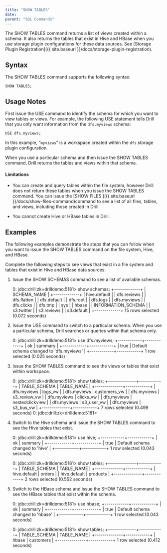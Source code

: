 ```yaml
---
title: "SHOW TABLES"
date:  
parent: "SQL Commands"
---
```

The SHOW TABLES command returns a list of views created within a schema. It
also returns the tables that exist in Hive and HBase when you use storage plugin configurations for these data sources. See [Storage Plugin
Registration]({{ site.baseurl }}/docs/storage-plugin-registration).

## Syntax

The SHOW TABLES command supports the following syntax:

    SHOW TABLES;

## Usage Notes

First issue the USE command to identify the schema for which you want to view
tables or views. For example, the following USE statement tells Drill that you
only want information from the `dfs.myviews` schema:

    USE dfs.myviews;

In this example, “`myviews`” is a workspace created within the
`dfs` storage plugin configuration.

When you use a particular schema and then issue the SHOW TABLES command, Drill
returns the tables and views within that schema.

#### Limitations

  * You can create and query tables within the file system, however Drill does not return these tables when you issue the SHOW TABLES command. You can issue the [SHOW FILES ]({{ site.baseurl }}/docs/show-files-command)command to see a list of all files, tables, and views, including those created in Drill. 

  * You cannot create Hive or HBase tables in Drill. 

## Examples

The following examples demonstrate the steps that you can follow when you want
to issue the SHOW TABLES command on the file system, Hive, and HBase.  
  
Complete the following steps to see views that exist in a file system and
tables that exist in Hive and HBase data sources:

  1. Issue the SHOW SCHEMAS command to see a list of available schemas.

        0: jdbc:drill:zk=drilldemo:5181> show schemas;
        +-------------+
        | SCHEMA_NAME |
        +-------------+
        | hive.default |
        | dfs.reviews |
        | dfs.flatten |
        | dfs.default |
        | dfs.root  |
        | dfs.logs  |
        | dfs.myviews   |
        | dfs.clicks  |
        | dfs.tmp   |
        | sys       |
        | hbase     |
        | INFORMATION_SCHEMA |
        | s3.twitter  |
        | s3.reviews  |
        | s3.default  |
        +-------------+
        15 rows selected (0.072 seconds)

  2. Issue the USE command to switch to a particular schema. When you use a particular schema, Drill searches or queries within that schema only. 

        0: jdbc:drill:zk=drilldemo:5181> use dfs.myviews;
        +------------+------------+
        |   ok  |  summary   |
        +------------+------------+
        | true      | Default schema changed to 'dfs.myviews' |
        +------------+------------+
        1 row selected (0.025 seconds)

  3. Issue the SHOW TABLES command to see the views or tables that exist within workspace.

        0: jdbc:drill:zk=drilldemo:5181> show tables;
        +--------------+------------+
        | TABLE_SCHEMA | TABLE_NAME |
        +--------------+------------+
        | dfs.myviews   | logs_vw   |
        | dfs.myviews   | customers_vw |
        | dfs.myviews   | s3_review_vw |
        | dfs.myviews   | clicks_vw  |
        | dfs.myviews   | nestedclickview |
        | dfs.myviews   | s3_user_vw |
        | dfs.myviews   | s3_bus_vw  |
        +--------------+------------+
        7 rows selected (0.499 seconds)
        0: jdbc:drill:zk=drilldemo:5181>

  4. Switch to the Hive schema and issue the SHOW TABLES command to see the Hive tables that exist.

        0: jdbc:drill:zk=drilldemo:5181> use hive;
        +------------+------------+
        |   ok  |  summary   |
        +------------+------------+
        | true      | Default schema changed to 'hive' |
        +------------+------------+
        1 row selected (0.043 seconds)
         
        0: jdbc:drill:zk=drilldemo:5181> show tables;
        +--------------+------------+
        | TABLE_SCHEMA | TABLE_NAME |
        +--------------+------------+
        | hive.default | orders     |
        | hive.default | products   |
        +--------------+------------+
        2 rows selected (0.552 seconds)

  5. Switch to the HBase schema and issue the SHOW TABLES command to see the HBase tables that exist within the schema.

        0: jdbc:drill:zk=drilldemo:5181> use hbase;
        +------------+------------+
        |   ok  |  summary   |
        +------------+------------+
        | true      | Default schema changed to 'hbase' |
        +------------+------------+
        1 row selected (0.043 seconds)
         
         
        0: jdbc:drill:zk=drilldemo:5181> show tables;
        +--------------+------------+
        | TABLE_SCHEMA | TABLE_NAME |
        +--------------+------------+
        | hbase     | customers  |
        +--------------+------------+
        1 row selected (0.412 seconds)

  

  

